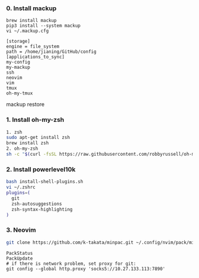 ### 0. Install mackup

```
brew install mackup
pip3 install --system mackup
vi ~/.mackup.cfg
```

```
[storage]
engine = file_system
path = /home/jianing/GitHub/config
[applications_to_sync]
my-config
my-mackup
ssh
neovim
vim
tmux
oh-my-tmux
```
mackup restore

### 1. Install oh-my-zsh

```bash
1. zsh
sudo apt-get install zsh
brew install zsh
2. oh-my-zsh
sh -c "$(curl -fsSL https://raw.githubusercontent.com/robbyrussell/oh-my-zsh/master/tools/install.sh)"
```

### 2. Install powerlevel10k

```bash
bash install-shell-plugins.sh
vi ~/.zshrc
plugins=(
  git
  zsh-autosuggestions
  zsh-syntax-highlighting
)
```

### 3. Neovim

```bash
git clone https://github.com/k-takata/minpac.git ~/.config/nvim/pack/minpac/opt/minpac
```

```
PackStatus
PackUpdate
# if there is network problem, set proxy for git:
git config --global http.proxy 'socks5://10.27.133.113:7890'
```